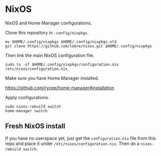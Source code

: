 # NixOS

NixOS and Home Manager configurations.

Clone this repository in `.config/nixpkgs`.

    mv $HOME/.config/nixpkgs $HOME/.config/nixpkgs.old
    git clone https://github.com/lobre/nixos.git $HOME/.config/nixpkgs

Then link the main NixOS configuration file.

    sudo ln -sf $HOME/.config/nixpkgs/configuration.nix /etc/nixos/configuration.nix

Make sure you have Home Manager installed.

https://github.com/rycee/home-manager#installation

Apply configurations.

    sudo nixos-rebuild switch
    home-manager switch

## Fresh NixOS install

If you have no userspace yet, just get the `configuration.nix` file from this repo and place it under `/etc/nixos/configuration.nix`. Then do a `nixos-rebuild switch`.



